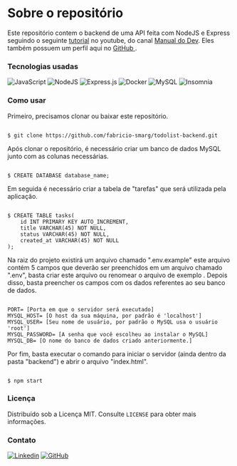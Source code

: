 # Sobre o repositório
 Este repositório contem o backend de uma API feita com NodeJS e Express seguindo o seguinte <a href="https://youtu.be/Cdu0WJhI-d8">tutorial</a> no youtube, do canal <a href="https://www.youtube.com/@ManualdoDev">Manual do Dev</a>. Eles também possuem um perfil aqui no <a href="https://github.com/manualdodev"> GitHub </a>. 

### Tecnologias usadas
![JavaScript](https://img.shields.io/badge/javascript-%23323330.svg?style=for-the-badge&logo=javascript&logoColor=%23F7DF1E)
![NodeJS](https://img.shields.io/badge/node.js-6DA55F?style=for-the-badge&logo=node.js&logoColor=white)
![Express.js](https://img.shields.io/badge/express.js-%23404d59.svg?style=for-the-badge&logo=express&logoColor=%2361DAFB)
![Docker](https://img.shields.io/badge/docker-%230db7ed.svg?style=for-the-badge&logo=docker&logoColor=white)
![MySQL](https://img.shields.io/badge/mysql-%2300f.svg?style=for-the-badge&logo=mysql&logoColor=white)
![Insomnia](https://img.shields.io/badge/Insomnia-black?style=for-the-badge&logo=insomnia&logoColor=5849BE)

### Como usar
Primeiro, precisamos clonar ou baixar este repositório.

```

$ git clone https://github.com/fabricio-smarg/todolist-backend.git
```
Após clonar o repositório, é necessário criar um banco de dados MySQL junto com as colunas necessárias.
```

$ CREATE DATABASE database_name;
```
Em seguida é necessário criar a tabela de "tarefas" que será utilizada pela aplicação.
```

$ CREATE TABLE tasks(
    id INT PRIMARY KEY AUTO_INCREMENT,
    title VARCHAR(45) NOT NULL,
    status VARCHAR(45) NOT NULL,
    created_at VARCHAR(45) NOT NULL
);
```
Na raiz do projeto existirá um arquivo chamado ".env.example" este arquivo contém 5 campos que deverão ser preenchidos em um arquivo chamado ".env", basta criar este arquivo ou renomear o arquivo de exemplo . Depois disso, basta preencher os campos com os dados referentes ao seu banco de dados.

```

PORT= [Porta em que o servidor será executado]
MYSQL_HOST= [O host da sua máquina, por padrão é 'localhost']
MYSQL_USER= [Seu nome de usuário, por padrão o MySQL usa o usuário 'root']
MYSQL_PASSWORD= [A senha que você escolheu ao instalar o MySQL]
MYSQL_DB= [O nome do banco de dados criado anteriormente.]
```

Por fim, basta executar o comando para iniciar o servidor (ainda dentro da pasta "backend") e abrir o arquivo "index.html".

```

$ npm start
```

### Licença
Distribuído sob a Licença MIT. Consulte <code>LICENSE</code> para obter mais informações.

### Contato
[![Linkedin](https://img.shields.io/badge/Fabrício%20Alves%20Smargiasse-blue?style=flat-square&logo=Linkedin&logoColor=white&link=LINK-DO-SEU-LINKEDIN)](https://www.linkedin.com/in/fabricio-alves-smargiasse/)
[![GitHub](https://img.shields.io/github/followers/fabricio-smarg?label=follow&style=social)](https://github.com/fabricio-smarg)
